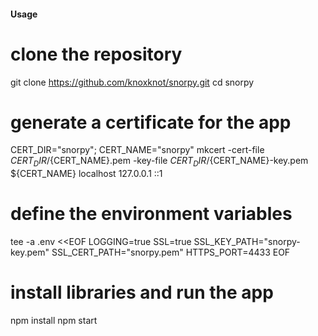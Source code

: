 #### Usage
# clone the repository
git clone https://github.com/knoxknot/snorpy.git
cd snorpy

# generate a certificate for the app
CERT_DIR="snorpy"; CERT_NAME="snorpy"
mkcert -cert-file ${CERT_DIR}/${CERT_NAME}.pem -key-file ${CERT_DIR}/${CERT_NAME}-key.pem ${CERT_NAME} localhost 127.0.0.1 ::1

# define the environment variables
tee -a .env <<EOF
LOGGING=true
SSL=true
SSL_KEY_PATH="snorpy-key.pem"
SSL_CERT_PATH="snorpy.pem"
HTTPS_PORT=4433
EOF

# install libraries and run the app
npm install
npm start